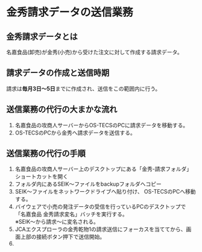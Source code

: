 # 金秀請求データの送信業務

## 金秀請求データとは
名嘉食品(卸売)が金秀(小売)から受けた注文に対して作成する請求データ。

## 請求データの作成と送信時期
請求は**毎月3日～5日**までに作成され、送信をこの範囲内に行う。

## 送信業務の代行の大まかな流れ
1. 名嘉食品の攻商人サーバーからOS-TECSのPCに請求データを移動する。
2. OS-TECSのPCから金秀へ請求データを送信する。

## 送信業務の代行の手順
1. 名嘉食品の攻商人サーバー上のデスクトップにある「金秀-請求フォルダ」ショートカットを開く
2. フォルダ内にあるSEIK～ファイルをbackupフォルダへコピー
3. SEIK～ファイルをネットワークドライブへ貼り付け、 OS-TECSのPCへ移動する。
4. バイウェアで小売の発注データの受信を行っているPCのデスクトップで「名嘉食品 金秀請求変名」バッチを実行する。  
※SEIK～から請求～に変名される。
5. JCAエクスプローラの金秀乾物1の請求送信にフォーカスを当ててから、画面上部の接続ボタン押下で送信開始。
6.  
